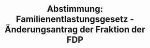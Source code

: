 ---
abstimmung:
  abstimmung: 1
  bundestagssitzung: 126
  legislaturperiode: 19
categories:
- Todo
data:
- title: Abstimmungsergebnis 20191113_1-data.pdf
  url: /res/2021-btw/abstimmungsergebnisse/20191113_1-data.pdf
- title: Abstimmungsergebnis 20191113_1_xls-data.xlsx
  url: /res/2021-btw/abstimmungsergebnisse/20191113_1_xls-data.xlsx
- title: Abstimmungsergebnis 20191113_1_xls-data.csv
  url: /res/2021-btw/abstimmungsergebnisse/csv/20191113_1_xls-data.csv
ergebnis:
  afd:
    enthaltung: 78
    gesamt: 91
    ja: 0
    nein: 1
    nichtabgegeben: 12
    ungueltig: 0
  bü90/gr:
    enthaltung: 0
    gesamt: 67
    ja: 60
    nein: 0
    nichtabgegeben: 7
    ungueltig: 0
  cdu/csu:
    enthaltung: 0
    gesamt: 246
    ja: 0
    nein: 221
    nichtabgegeben: 25
    ungueltig: 0
  die linke.:
    enthaltung: 0
    gesamt: 69
    ja: 59
    nein: 0
    nichtabgegeben: 10
    ungueltig: 0
  fdp:
    enthaltung: 0
    gesamt: 80
    ja: 0
    nein: 69
    nichtabgegeben: 11
    ungueltig: 0
  file: 20191113_1_xls-data.xlsx
  fraktionslos:
    enthaltung: 0
    gesamt: 4
    ja: 2
    nein: 0
    nichtabgegeben: 2
    ungueltig: 0
  spd:
    enthaltung: 0
    gesamt: 152
    ja: 0
    nein: 135
    nichtabgegeben: 17
    ungueltig: 0
layout: abstimmung
links:
- title: Link zu bundestag.de
  url: https://www.bundestag.de/parlament/plenum/abstimmung/abstimmung?id=552
preview: 'Deutscher Bundestag


  126. Sitzung des Deutschen Bundestages

  am Mittwoch, 13. November 2019


  Endgültiges Ergebnis der Namentlichen Abstimmung Nr. 1


  Änderungsantrag der Abgeordneten Dr. Kirsten Tackmann, Dr. Gesine Lötzsch, Lorenz

  Gösta Beutin, weiterer Abgeordneter und der Fraktion DIE LINKE.

  sowie der Abgeordneten Friedrich Ostendorff, Steffi Lemke, Harald Ebner, weiterer

  Abgeordneter und der Fraktion BÜNDNIS 90/DIE GRÜNEN

  zu der zweiten Beratung des Gesetzentwurfs der Bundesregierung

  Drs. 19/13960, 19/14385 und 19/14745

  Entwurf eines Zweiten Gesetzes zur Änderung des Direktzahlungen-Durchführungsgesetzes

  Drs. 19/14892'
tags:
- Todo
title: 'Abstimmung: Familienentlastungsgesetz - Änderungsantrag der Fraktion der FDP'
---